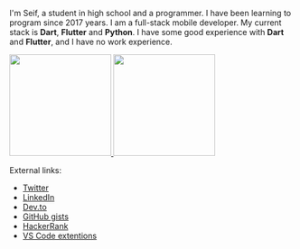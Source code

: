 <!--
**seifalmotaz/seifalmotaz** is a ✨ _special_ ✨ repository because its `README.md` (this file) appears on your GitHub profile.

Here are some ideas to get you started:

- 🔭 I’m currently working on ...
- 🌱 I’m currently learning ...
- 👯 I’m looking to collaborate on ...
- 🤔 I’m looking for help with ...
- 💬 Ask me about ...
- 📫 How to reach me: ...
- 😄 Pronouns: ...
- ⚡ Fun fact: ...
-->

I'm Seif, a student in high school and a programmer. I have been learning to program since 2017 years. I am a full-stack mobile developer. My current stack is __Dart__, __Flutter__ and __Python__. I have some good experience with __Dart__ and __Flutter__, and I have no work experience.

<!--- I am the creator of [__croky__](https://seifalmotaz.github.io/croky/), a server-side library to open the way for __Dart__ on the servers. --->

<div>
  <a href="https://github.com/jonataslaw">
  <img height="180em" src="https://github-readme-stats.vercel.app/api?username=seifalmotaz&count_private=true&show_icons=true&theme=dark"/>
  <img height="180em" src="https://github-readme-stats.vercel.app/api/top-langs/?username=seifalmotaz&layout=compact&langs_count=7&theme=dark"/>
  </a>
</div>


External links:

- [Twitter](https://twitter.com/AlmotazSeif)
- [LinkedIn](https://www.linkedin.com/in/seif-almotaz-936221225/)
- [Dev.to](https://dev.to/seifalmotaz)
- [GitHub gists](https://gist.github.com/seifalmotaz)
- [HackerRank](https://www.hackerrank.com/seifelmotaz)
- [VS Code extentions](https://marketplace.visualstudio.com/publishers/SeifAlmotaz)

